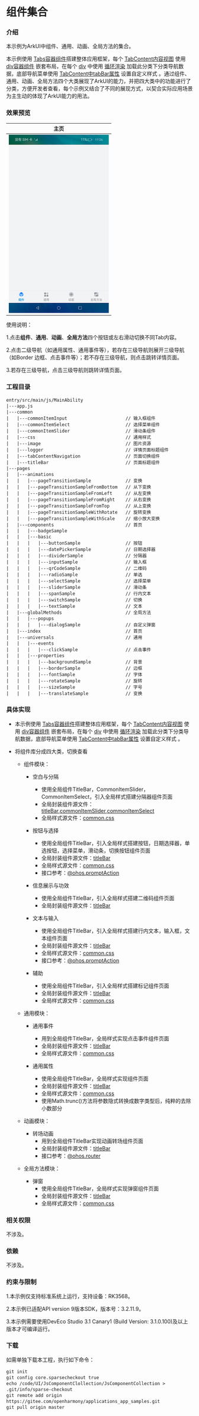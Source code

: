 # 组件集合

### 介绍

本示例为ArkUI中组件、通用、动画、全局方法的集合。

本示例使用 [Tabs容器组件](https://gitee.com/openharmony/docs/blob/master/zh-cn/application-dev/reference/arkui-js/js-components-container-tabs.md)搭建整体应用框架，每个 [TabContent内容视图](https://gitee.com/openharmony/docs/blob/master/zh-cn/application-dev/reference/arkui-js/js-components-container-tab-content.md) 使用 [div容器组件](https://gitee.com/openharmony/docs/blob/master/zh-cn/application-dev/reference/arkui-js/js-components-container-div.md) 嵌套布局，在每个 [div](https://gitee.com/openharmony/docs/blob/master/zh-cn/application-dev/reference/arkui-js/js-components-container-div.md) 中使用 [循环渲染](https://gitee.com/openharmony/docs/blob/master/zh-cn/application-dev/reference/arkui-js/js-components-common-attributes.md) 加载此分类下分类导航数据，底部导航菜单使用 [TabContent中tabBar属性](https://gitee.com/openharmony/docs/blob/master/zh-cn/application-dev/reference/arkui-js/js-components-container-tab-content.md) 设置自定义样式 。通过组件、通用、动画、全局方法四个大类展现了ArkUI的能力，并把四大类中的功能进行了分类，方便开发者查看，每个示例又结合了不同的展现方式，以契合实际应用场景为主生动的体现了ArkUI能力的用法。

### 效果预览
   
| 主页                                               |
|--------------------------------------------------|
| ![component](screenshots/devices/component.png)  |

使用说明：

1.点击**组件**、**通用**、**动画**、**全局方法**四个按钮或左右滑动切换不同Tab内容。

2.点击二级导航（如通用属性、通用事件等），若存在三级导航则展开三级导航（如Border 边框、点击事件等）；若不存在三级导航，则点击跳转详情页面。

3.若存在三级导航，点击三级导航则跳转详情页面。

### 工程目录

```
entry/src/main/js/MainAbility
|---app.js
|---common
|   |---commonItemInput                      // 输入框组件
|   |---commonItemSelect                     // 选择菜单组件
|   |---commonItemSlider                     // 滑动条组件
|   |---css                                  // 通用样式
|   |---image                                // 图片资源
|   |---logger                               // 详情页面标题组件
|   |---tabContentNavigation                 // 页面切换组件
|   |---titleBar                             // 页面标题组件
|---pages
|   |---animations                     
|   |   |---pageTransitionSample             // 变换
|   |   |---pageTransitionSampleFromBottom   // 从下变换
|   |   |---pageTransitionSampleFromLeft     // 从左变换
|   |   |---pageTransitionSampleFromRight    // 从右变换
|   |   |---pageTransitionSampleFromTop      // 从上变换
|   |   |---pageTransitionSampleWithRotate   // 旋转变换
|   |   |---pageTransitionSampleWithScale    // 缩小放大变换
|   |---components                           // 首页
|   |   |---badgeSample
|   |   |---basic
|   |   |   |---buttonSample                 // 按钮
|   |   |   |---datePickerSample             // 日期选择器
|   |   |   |---dividerSample                // 分隔器
|   |   |   |---inputSample                  // 输入框
|   |   |   |---qrCodeSample                 // 二维码
|   |   |   |---radioSample                  // 单选
|   |   |   |---selectSample                 // 选择菜单
|   |   |   |---sliderSample                 // 滑动条
|   |   |   |---spanSample                   // 行内文本
|   |   |   |---switchSample                 // 切换
|   |   |   |---textSample                   // 文本
|   |---globalMethods                        // 全局方法
|   |   |---popups
|   |   |   |---dialogSample                 // 自定义弹窗
|   |---index                                // 首页
|   |---universals                           // 通用
|   |   |---events
|   |   |   |---clickSample                  // 点击事件
|   |   |---properties
|   |   |   |---backgroundSample             // 背景
|   |   |   |---borderSample                 // 边框
|   |   |   |---fontSample                   // 字体
|   |   |   |---rotateSample                 // 旋转
|   |   |   |---sizeSample                   // 字号
|   |   |   |---translateSample              // 变换

```

### 具体实现

* 本示例使用 [Tabs容器组件](https://gitee.com/openharmony/docs/blob/master/zh-cn/application-dev/reference/arkui-js/js-components-container-tabs.md)搭建整体应用框架，每个 [TabContent内容视图](https://gitee.com/openharmony/docs/blob/master/zh-cn/application-dev/reference/arkui-js/js-components-container-tab-content.md) 使用 [div容器组件](https://gitee.com/openharmony/docs/blob/master/zh-cn/application-dev/reference/arkui-js/js-components-container-div.md) 嵌套布局，在每个 [div](https://gitee.com/openharmony/docs/blob/master/zh-cn/application-dev/reference/arkui-js/js-components-container-div.md) 中使用 [循环渲染](https://gitee.com/openharmony/docs/blob/master/zh-cn/application-dev/reference/arkui-js/js-components-common-attributes.md) 加载此分类下分类导航数据，底部导航菜单使用 [TabContent中tabBar属性](https://gitee.com/openharmony/docs/blob/master/zh-cn/application-dev/reference/arkui-js/js-components-container-tab-content.md) 设置自定义样式 。

* 将组件库分成四大类，切换查看

    * 组件模块：
        * 空白与分隔
            * 使用全局组件TitleBar，CommonItemSlider，CommonItemSelect，引入全局样式搭建分隔器组件页面
            * 全局封装组件源文件：[titleBar](https://gitee.com/openharmony/applications_app_samples/tree/master/code/UI/JsComponentClollection/JsComponentCollection/entry/src/main/js/MainAbility/common/titleBar),[commonItemSlider](https://gitee.com/openharmony/applications_app_samples/tree/master/code/UI/JsComponentClollection/JsComponentCollection/entry/src/main/js/MainAbility/common/commonItemSlider),[commonItemSelect](https://gitee.com/openharmony/applications_app_samples/tree/master/code/UI/JsComponentClollection/JsComponentCollection/entry/src/main/js/MainAbility/common/commonItemSelect)
            * 全局样式源文件：[common.css](https://gitee.com/openharmony/applications_app_samples/tree/master/code/UI/JsComponentClollection/JsComponentCollection/entry/src/main/js/MainAbility/common/css)

        * 按钮与选择
            * 使用全局组件TitleBar，引入全局样式搭建按钮，日期选择器，单选按钮，选择菜单，滑动条，切换按钮组件页面
            * 全局封装组件源文件：[titleBar](https://gitee.com/openharmony/applications_app_samples/tree/master/code/UI/JsComponentClollection/JsComponentCollection/entry/src/main/js/MainAbility/common/titleBar)
            * 全局样式源文件：[common.css](https://gitee.com/openharmony/applications_app_samples/tree/master/code/UI/JsComponentClollection/JsComponentCollection/entry/src/main/js/MainAbility/common/css)
            * 接口参考：[@ohos.promptAction](https://gitee.com/openharmony/docs/blob/master/zh-cn/application-dev/reference/apis/js-apis-promptAction.md)

        * 信息展示与功效
            * 使用全局组件TitleBar，引入全局样式搭建二维码组件页面
            * 全局封装组件源文件：[titleBar](https://gitee.com/openharmony/applications_app_samples/tree/master/code/UI/JsComponentClollection/JsComponentCollection/entry/src/main/js/MainAbility/common/titleBar)
      
        * 文本与输入
            * 使用全局组件TitleBar，引入全局样式搭建行内文本，输入框，文本组件页面
            * 全局封装组件源文件：[titleBar](https://gitee.com/openharmony/applications_app_samples/tree/master/code/UI/JsComponentClollection/JsComponentCollection/entry/src/main/js/MainAbility/common/titleBar)
            * 全局样式源文件：[common.css](https://gitee.com/openharmony/applications_app_samples/tree/master/code/UI/JsComponentClollection/JsComponentCollection/entry/src/main/js/MainAbility/common/css)
            * 接口参考：[@ohos.promptAction](https://gitee.com/openharmony/docs/blob/master/zh-cn/application-dev/reference/apis/js-apis-promptAction.md)

        * 辅助
            * 使用全局组件TitleBar，引入全局样式搭建标记组件页面
            * 全局封装组件源文件：[titleBar](https://gitee.com/openharmony/applications_app_samples/tree/master/code/UI/JsComponentClollection/JsComponentCollection/entry/src/main/js/MainAbility/common/titleBar)
            * 全局样式源文件：[common.css](https://gitee.com/openharmony/applications_app_samples/tree/master/code/UI/JsComponentClollection/JsComponentCollection/entry/src/main/js/MainAbility/common/css)
  
    * 通用模块：
        * 通用事件
            * 用到全局组件TitleBar，全局样式实现点击事件组件页面
            * 全局封装组件源文件：[titleBar](https://gitee.com/openharmony/applications_app_samples/tree/master/code/UI/JsComponentClollection/JsComponentCollection/entry/src/main/js/MainAbility/common/titleBar)
            * 全局样式源文件：[common.css](https://gitee.com/openharmony/applications_app_samples/tree/master/code/UI/JsComponentClollection/JsComponentCollection/entry/src/main/js/MainAbility/common/css)

        * 通用属性
            * 使用全局组件TitleBar，全局样式实现组件页面
            * 全局封装组件源文件：[titleBar](https://gitee.com/openharmony/applications_app_samples/tree/master/code/UI/JsComponentClollection/JsComponentCollection/entry/src/main/js/MainAbility/common/titleBar)
            * 全局样式源文件：[common.css](https://gitee.com/openharmony/applications_app_samples/tree/master/code/UI/JsComponentClollection/JsComponentCollection/entry/src/main/js/MainAbility/common/css)
            * 使用Math.trunc()方法将参数隐式转换成数字类型后，纯粹的去除小数部分
            
    * 动画模块：
        * 转场动画
            * 用到全局组件TitleBar实现动画转场组件页面
            * 全局封装组件源文件：[titleBar](https://gitee.com/openharmony/applications_app_samples/tree/master/code/UI/JsComponentClollection/JsComponentCollection/entry/src/main/js/MainAbility/common/titleBar)
            * 接口参考：[@ohos.router](https://gitee.com/openharmony/docs/blob/master/zh-cn/application-dev/reference/apis/js-apis-router.md)

    * 全局方法模块：
        * 弹窗
            * 使用全局组件TitleBar，全局样式实现弹窗组件页面
            * 全局封装组件源文件：[titleBar](https://gitee.com/openharmony/applications_app_samples/tree/master/code/UI/JsComponentClollection/JsComponentCollection/entry/src/main/js/MainAbility/common/titleBar)
            * 全局样式源文件：[common.css](https://gitee.com/openharmony/applications_app_samples/tree/master/code/UI/JsComponentClollection/JsComponentCollection/entry/src/main/js/MainAbility/common/css)

### 相关权限

不涉及。

### 依赖

不涉及。

### 约束与限制

1.本示例仅支持标准系统上运行，支持设备：RK3568。

2.本示例已适配API version 9版本SDK，版本号：3.2.11.9。

3.本示例需要使用DevEco Studio 3.1 Canary1 (Build Version: 3.1.0.100)及以上版本才可编译运行。

### 下载

如需单独下载本工程，执行如下命令：
```
git init
git config core.sparsecheckout true
echo /code/UI/JsComponentClollection/JsComponentCollection > .git/info/sparse-checkout
git remote add origin https://gitee.com/openharmony/applications_app_samples.git
git pull origin master
```